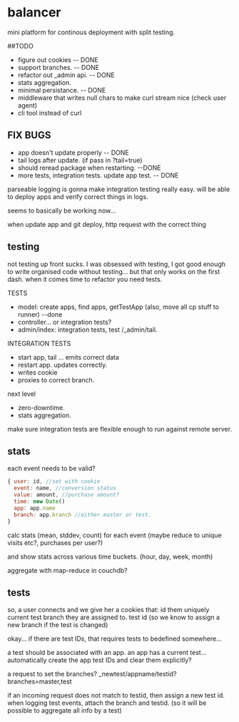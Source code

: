 # balancer

mini platform for continous deployment with split testing.

##TODO

  * figure out cookies        -- DONE
  * support branches.         -- DONE
  * refactor out _admin api.  -- DONE
  * stats aggregation.
  * minimal persistance.      -- DONE
  * middleware that writes null chars to make curl stream nice (check user agent)
  * cli tool instead of curl

## FIX BUGS

  * app doesn't update properly -- DONE
  * tail logs after update.  (if pass in ?tail=true)
  * should reread package when restarting. --DONE
  * more tests, integration tests. update app test. -- DONE

parseable logging is gonna make integration testing really easy.
will be able to deploy apps and verify correct things in logs.

seems to basically be working now...

when update app and git deploy, http request with the correct thing

## testing

not testing up front sucks. I was obsessed with testing,
I got good enough to write organised code without testing...
but that only works on the first dash. when it comes time to refactor you need tests.

TESTS

  * model: create apps, find apps, getTestApp (also, move all cp stuff to runner) --done
  * controller... or integration tests?
  * admin/index: integration tests, test /_admin/tail.

INTEGRATION TESTS

  * start app, tail ... emits correct data
  * restart app. updates correctly.
  * writes cookie
  * proxies to correct branch.

next level

  * zero-downtime.
  * stats aggregation.

make sure integration tests are flexible enough to run against remote server.

## stats

each event needs to be valid?

``` js
{ user: id, //set with cookie
  event: name, //conversion status
  value: amount, //purchase amount?
  time: new Date() 
  app: app.name
  branch: app.branch //either master or test.
}
```
calc stats (mean, stddev, count) for each event 
(maybe reduce to unique visits etc?, purchases per user?)

and show stats across various time buckets. (hour, day, week, month)

aggregate with map-reduce in couchdb?

## tests

so, a user connects and we give her a cookies that:
  id them uniquely
  current test branch they are assigned to.
  test id (so we know to assign a new branch if the test is changed)
  
okay... if there are test IDs, that requires tests to bedefined somewhere...

a test should be associated with an app.
an app has a current test... automatically create the app test IDs and clear them explicitly?

a request to set the branches?
_newtest/appname/testid?branches=master,test

if an incoming request does not match to testid, then assign a new test id.
when logging test events, attach the branch and testid.
(so it will be possible to aggregate all info by a test)
